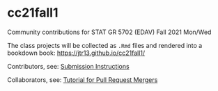 # cc21fall1

Community contributions for STAT GR 5702 (EDAV) Fall 2021 Mon/Wed

The class projects will be collected as `.Rmd` files and rendered into a bookdown book: https://jtr13.github.io/cc21fall1/

Contributors, see: [Submission Instructions](https://jtr13.github.io/cc21fall1/github-submission-instructions.html)

Collaborators, see: [Tutorial for Pull Request Mergers](https://jtr13.github.io/cc21fall1/tutorial-for-pull-request-mergers.html)
